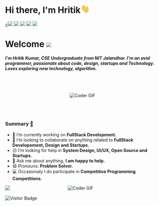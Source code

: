 <h1>Hi there, I'm Hritik<img src="https://raw.githubusercontent.com/ABSphreak/ABSphreak/master/gifs/Hi.gif" width="30px"></h1>
<!--<img align='right' src="" />-->

<a href="https://www.linkedin.com/in/kumarhritik/"><<img src="https://img.icons8.com/color/48/000000/linkedin-circled.png"/></a>
<a href="https://github.com/DrSehgal7"><img src="https://img.icons8.com/color/48/000000/github--v1.png"/></a>
<a href="https://www.facebook.com/profile.php?id=100012260560586"><img src="https://img.icons8.com/color/48/000000/facebook-circled.png"/></a>
<a href="mailto:sarojhritik@gmail.com"><img src="https://img.icons8.com/color/48/000000/google-plus--v1.png"/></a>
<a href="https://www.instagram.com/hritik_saroch/"><img src="https://img.icons8.com/color/48/000000/instagram-new.png"/></a>

# Welcome <img src="https://media.giphy.com/media/mGcNjsfWAjY5AEZNw6/giphy.gif" width="50">
<h5>I'm Hritik Kumar, CSE Undergraduate from NIT Jalandhar. I'm an avid programmer, passionate about code, design, startups and Technology. Loves exploring new technology, algorithm.</h5>
<br></br>
<p  align="center"><img src="https://i.pinimg.com/originals/8a/2e/4c/8a2e4c79a1b9c983dc6bf8d6cbada43a.gif" alt="Coder GIF" width="800" height="500">
<br></br>
<br></br>
  

### Summary 👋
- 🔭 I’m currently working on <b>FullStack Development.</b>
- 👯 I’m looking to collaborate on anything related to <b>FullStack Developement, Design and Startups.</b>
- 😕 I’m looking for help in <b>System Design, UI/UX, Open Source and Startups.</b>
- 💬 Ask me about anything, <b>I am happy to help.</b>
- 😄 Pronouns: <b>Problem Solver.</b>
- 💻 Occasionaly I do participate in <b>Competitive Programming Competitions.</b>
 

 
<img src="https://i.pinimg.com/originals/ef/16/e4/ef16e4e68b0d3cb81e6bb8a8c3258d7e.gif" alt="Coder GIF" align="right" width="300" height="200">

![](https://github-readme-stats.vercel.app/api?username=DrSehgal7&show_icons=true)

![Visitor Badge](https://visitor-badge.laobi.icu/badge?page_id=DrSehgal7.DrSehgal7)


